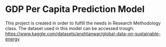 # GDP Per Capita Prediction Model

This project is created in order to fulfill the needs in Research Methodology class. The dataset used in this model can be accessed trough:<br>
https://www.kaggle.com/datasets/anshtanwar/global-data-on-sustainable-energy